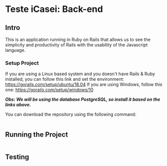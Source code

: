 # Teste iCasei: Back-end


## Intro

This is an application running in Ruby on Rails that allows us to see the simplicity and productivity of Rails with the usability of the Javascript language.

### Setup Project

If you are using a Linux based system and you doesn't have Rails & Ruby installed, you can follow this link and set the environment: https://gorails.com/setup/ubuntu/18.04
If you are using Windows, follow this one: https://gorails.com/setup/windows/10

***Obs: We will be using the database PostgreSQL, so install it based on the links above.***

You can download the repository using the following command:

```

```

## Running the Project

```

```

## Testing 

